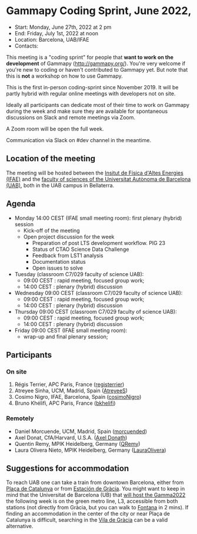# Gammapy Coding Sprint, June 2022,

* Start: Monday, June 27th, 2022 at 2 pm
* End: Friday, July 1st, 2022 at noon
* Location: Barcelona, UAB/IFAE
* Contacts: 

This meeting is a "coding sprint" for people that **want to work on the development** of Gammapy
(http://gammapy.org/). You're very welcome if you're new to coding or haven't contributed to
Gammapy yet. But note that this is **not** a workshop on how to use Gammapy.

This is the first in-person coding-sprint since November 2019. It will be partly hybrid with regular
online meetings with developers not on site.

Ideally all participants can dedicate most of their time to work on Gammapy during the week and make sure they are available for spontaneous discussions on Slack and remote meetings via Zoom.

A Zoom room will be open the full week. 

Communication via Slack on #dev channel in the meantime.


## Location of the meeting
The meeting will be hosted between the [Insitut de Física d'Altes Energies (IFAE)](https://www.ifae.es/) and the [faculty of sciences of the Universitat Autònoma de Barcelona (UAB)](https://www.uab.cat/ciencies/), both in the UAB campus in Bellaterra.


## Agenda
- Monday 14:00 CEST (IFAE small meeting room): first plenary (hybrid) session
  - Kick-off of the meeting
  - Open project discussion for the week
    - Preparation of post LTS development workflow. PIG 23
    - Status of CTAO Science Data Challenge
    - Feedback from LST1 analysis
    - Documentation status
    - Open issues to solve  
- Tuesday (classroom C7/029 faculty of science UAB): 
  - 09:00 CEST : rapid meeting, focused group work;
  - 14:00 CEST : plenary (hybrid) discussion 
- Wednesday 09:00 CEST (classroom C7/029 faculty of science UAB):
  - 09:00 CEST : rapid meeting, focused group work;
  - 14:00 CEST : plenary (hybrid) discussion 
- Thursday 09:00 CEST (classroom C7/029 faculty of science UAB):
  - 09:00 CEST : rapid meeting, focused group work;
  - 14:00 CEST : plenary (hybrid) discussion 
- Friday 09:00 CEST (IFAE small meeting room): 
  - wrap-up and final plenary session;

## Participants

### On site
1. Régis Terrier, APC Paris, France ([registerrier](https://github.com/registerrier))
2. Atreyee Sinha, UCM, Madrid, Spain ([AtreyeeS](https://github.com/AtreyeeS))
3. Cosimo Nigro, IFAE, Barcelona, Spain ([cosimoNigro](https://github.com/cosimoNigro))
4. Bruno Khélifi, APC Paris, France ([bkhelifi](https://github.com/bkhelifi))

### Remotely
- Daniel Morcuende, UCM, Madrid, Spain ([morcuended](https://github.com/morcuended))
- Axel Donat, CfA/Harvard, U.S.A. ([Axel Donath](mailto:axel.donath@mpi-hd.mpg.de))
- Quentin Remy, MPIK Heidelberg, Germany ([QRemy](https://github.com/QRemy))
- Laura Olivera Nieto, MPIK Heidelberg, Germany ([LauraOlivera](https://github.com/LauraOlivera))

## Suggestions for accommodation
To reach UAB one can take a train from downtown Barcelona, either from [Plaça de Catalunya](https://goo.gl/maps/zkR5ZBv6hJTQxwTx9) or from [Estación de Gràcia](https://goo.gl/maps/eAc83U1GwcQmYqYS9). You might want to keep in mind that the Universitat de Barcelona (UB) that [will host the Gamma2022]((https://indico.icc.ub.edu/event/46/page/29-venue)) the following week is on the green metro line, L3, accessible from both stations (not directly from Gràcia, but you can walk to [Fontana](https://goo.gl/maps/X24vCN3t5z3VKvFj7) in 2 mins). If finding an accommodation in the center of the city or near Plaça de Catalunya is difficult, searching in the [Vila de Gràcia](https://goo.gl/maps/mLa9xDCkhU9NnbpH9) can be a valid alternative.
